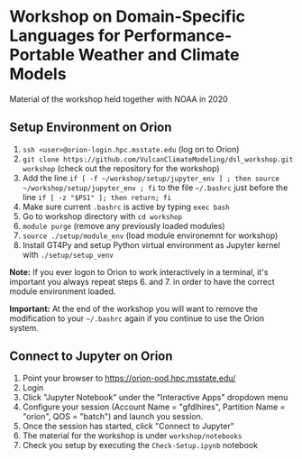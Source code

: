 # Workshop on Domain-Specific Languages for Performance-Portable Weather and Climate Models

Material of the workshop held together with NOAA in 2020

## Setup Environment on Orion

1. ```ssh <user>@orion-login.hpc.msstate.edu``` (log on to Orion)
2. `git clone https://github.com/VulcanClimateModeling/dsl_workshop.git workshop` (check out the repository for the workshop)
3. Add the line `if [ -f ~/workshop/setup/jupyter_env ] ; then source ~/workshop/setup/jupyter_env ; fi` to the file `~/.bashrc` just before the line `if [ -z "$PS1" ]; then return; fi`
4. Make sure current `.bashrc` is active by typing `exec bash`
5. Go to workshop directory with `cd workshop`
6. `module purge` (remove any previously loaded modules)
7. `source ./setup/module_env` (load module environemnt for workshop)
8. Install GT4Py and setup Python virtual environment as Jupyter kernel with `./setup/setup_venv`

**Note:** If you ever logon to Orion to work interactively in a terminal, it's important you always repeat steps 6. and 7. in order to have the correct module environment loaded.

**Important:** At the end of the workshop you will want to remove the modification to your `~/.bashrc` again if you continue to use the Orion system.

## Connect to Jupyter on Orion

1. Point your browser to https://orion-ood.hpc.msstate.edu/
2. Login
3. Click "Jupyter Notebook" under the "Interactive Apps" dropdown menu
4. Configure your session (Account Name = "gfdlhires", Partition Name = "orion", QOS = "batch") and launch you session.
5. Once the session has started, click "Connect to Jupyter"
6. The material for the workshop is under `workshop/notebooks`
7. Check you setup by executing the `Check-Setup.ipynb` notebook
